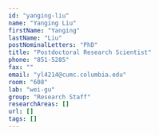 ```yaml
---
id: "yanging-liu"
name: "Yanging Liu"
firstName: "Yanging"
lastName: "Liu"
postNominalLetters: "PhD"
title: "Postdoctoral Research Scientist"
phone: "851-5285"
fax: ""
email: "yl4214@cumc.columbia.edu"
room: "608"
lab: "wei-gu"
group: "Research Staff"
researchAreas: []
url: []
tags: []
---
```


